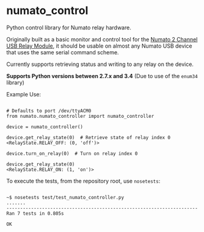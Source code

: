 # numato_control

Python control library for Numato relay hardware.

Originally built as a basic monitor and control tool for the
[Numato 2 Channel USB Relay Module](https://docs.numato.com/doc/2-channel-usb-relay-module/), it should be usable on almost any Numato USB device that uses
the same serial command scheme.

Currently supports retrieving status and writing to any relay on the device.

**Supports Python versions between 2.7.x and 3.4**
(Due to use of the `enum34` library)

Example Use:

```

# Defaults to port /dev/ttyACM0
from numato.numato_controller import numato_controller

device = numato_controller()

device.get_relay_state(0)  # Retrieve state of relay index 0
<RelayState.RELAY_OFF: (0, 'off')>

device.turn_on_relay(0)  # Turn on relay index 0

device.get_relay_state(0)
<RelayState.RELAY_ON: (1, 'on')>
```

To execute the tests, from the repository root, use `nosetests`:

```

~$ nosetests test/test_numato_controller.py
.......
----------------------------------------------------------------------
Ran 7 tests in 0.805s

OK

```
